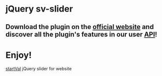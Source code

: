 # jQuery sv-slider

## Download the plugin on the [official website](http://startval.com/) and discover all the plugin's features in our user [API](http://startval.com/jquery-slider/api-and-options)!

# Enjoy!

 [startVal](http://startval.com/) jQuery slider for website
